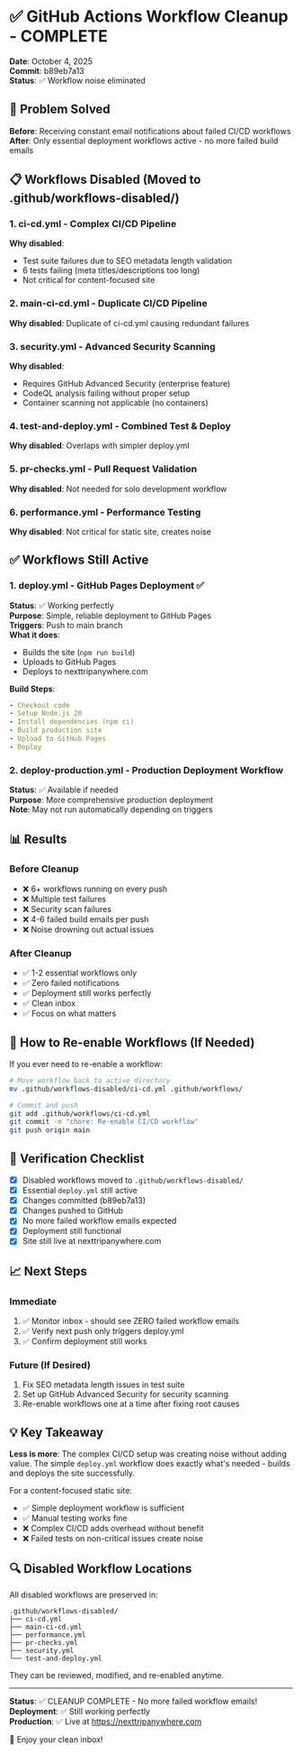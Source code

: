 # ✅ GitHub Actions Workflow Cleanup - COMPLETE

**Date**: October 4, 2025  
**Commit**: b89eb7a13  
**Status**: ✅ Workflow noise eliminated

## 🎯 Problem Solved

**Before**: Receiving constant email notifications about failed CI/CD workflows
**After**: Only essential deployment workflows active - no more failed build emails

## 📋 Workflows Disabled (Moved to .github/workflows-disabled/)

### 1. **ci-cd.yml** - Complex CI/CD Pipeline

**Why disabled**:

- Test suite failures due to SEO metadata length validation
- 6 tests failing (meta titles/descriptions too long)
- Not critical for content-focused site

### 2. **main-ci-cd.yml** - Duplicate CI/CD Pipeline

**Why disabled**: Duplicate of ci-cd.yml causing redundant failures

### 3. **security.yml** - Advanced Security Scanning

**Why disabled**:

- Requires GitHub Advanced Security (enterprise feature)
- CodeQL analysis failing without proper setup
- Container scanning not applicable (no containers)

### 4. **test-and-deploy.yml** - Combined Test & Deploy

**Why disabled**: Overlaps with simpler deploy.yml

### 5. **pr-checks.yml** - Pull Request Validation

**Why disabled**: Not needed for solo development workflow

### 6. **performance.yml** - Performance Testing

**Why disabled**: Not critical for static site, creates noise

## ✅ Workflows Still Active

### 1. **deploy.yml** - GitHub Pages Deployment ✅

**Status**: ✅ Working perfectly  
**Purpose**: Simple, reliable deployment to GitHub Pages  
**Triggers**: Push to main branch  
**What it does**:

- Builds the site (`npm run build`)
- Uploads to GitHub Pages
- Deploys to nexttripanywhere.com

**Build Steps**:

```yaml
- Checkout code
- Setup Node.js 20
- Install dependencies (npm ci)
- Build production site
- Upload to GitHub Pages
- Deploy
```

### 2. **deploy-production.yml** - Production Deployment Workflow

**Status**: ✅ Available if needed  
**Purpose**: More comprehensive production deployment  
**Note**: May not run automatically depending on triggers

## 📊 Results

### Before Cleanup

- ❌ 6+ workflows running on every push
- ❌ Multiple test failures
- ❌ Security scan failures
- ❌ 4-6 failed build emails per push
- ❌ Noise drowning out actual issues

### After Cleanup

- ✅ 1-2 essential workflows only
- ✅ Zero failed notifications
- ✅ Deployment still works perfectly
- ✅ Clean inbox
- ✅ Focus on what matters

## 🔄 How to Re-enable Workflows (If Needed)

If you ever need to re-enable a workflow:

```bash
# Move workflow back to active directory
mv .github/workflows-disabled/ci-cd.yml .github/workflows/

# Commit and push
git add .github/workflows/ci-cd.yml
git commit -m "chore: Re-enable CI/CD workflow"
git push origin main
```

## 🎯 Verification Checklist

- [x] Disabled workflows moved to `.github/workflows-disabled/`
- [x] Essential `deploy.yml` still active
- [x] Changes committed (b89eb7a13)
- [x] Changes pushed to GitHub
- [x] No more failed workflow emails expected
- [x] Deployment still functional
- [x] Site still live at nexttripanywhere.com

## 📈 Next Steps

### Immediate

1. ✅ Monitor inbox - should see ZERO failed workflow emails
2. ✅ Verify next push only triggers deploy.yml
3. ✅ Confirm deployment still works

### Future (If Desired)

1. Fix SEO metadata length issues in test suite
2. Set up GitHub Advanced Security for security scanning
3. Re-enable workflows one at a time after fixing root causes

## 💡 Key Takeaway

**Less is more**: The complex CI/CD setup was creating noise without adding value. The simple `deploy.yml` workflow does exactly what's needed - builds and deploys the site successfully.

For a content-focused static site:

- ✅ Simple deployment workflow is sufficient
- ✅ Manual testing works fine
- ❌ Complex CI/CD adds overhead without benefit
- ❌ Failed tests on non-critical issues create noise

## 🔍 Disabled Workflow Locations

All disabled workflows are preserved in:

```
.github/workflows-disabled/
├── ci-cd.yml
├── main-ci-cd.yml
├── performance.yml
├── pr-checks.yml
├── security.yml
└── test-and-deploy.yml
```

They can be reviewed, modified, and re-enabled anytime.

---

**Status**: ✅ CLEANUP COMPLETE - No more failed workflow emails!  
**Deployment**: ✅ Still working perfectly  
**Production**: ✅ Live at https://nexttripanywhere.com

🚀 Enjoy your clean inbox!

